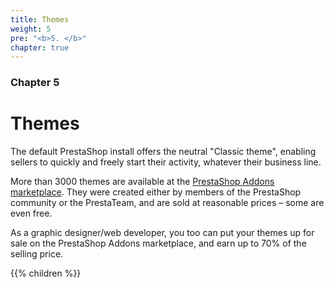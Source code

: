 ```yaml
---
title: Themes
weight: 5
pre: "<b>5. </b>"
chapter: true
---
```


### Chapter 5

# Themes

The default PrestaShop install offers the neutral "Classic theme", enabling sellers to quickly and freely start their activity, whatever their business line.

More than 3000 themes are available at the [PrestaShop Addons marketplace](https://addons.prestashop.com/). They were created either by members of the PrestaShop community or the PrestaTeam, and are sold at reasonable prices – some are even free.

As a graphic designer/web developer, you too can put your themes up for sale on the PrestaShop Addons marketplace, and earn up to 70% of the selling price.

{{% children %}}
